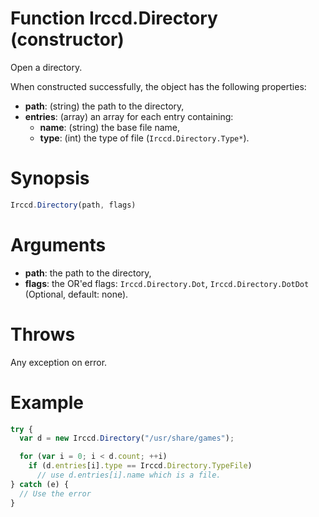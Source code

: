 # Function Irccd.Directory (constructor)

Open a directory.

When constructed successfully, the object has the following properties:

  - **path**: (string) the path to the directory,
  - **entries**: (array) an array for each entry containing:
    - **name**: (string) the base file name,
    - **type**: (int) the type of file (`Irccd.Directory.Type*`).

# Synopsis

```javascript
Irccd.Directory(path, flags)
```

# Arguments

  - **path**: the path to the directory,
  - **flags**: the OR'ed flags: `Irccd.Directory.Dot`, `Irccd.Directory.DotDot`
    (Optional, default: none).

# Throws

Any exception on error.

# Example

```javascript
try {
  var d = new Irccd.Directory("/usr/share/games");

  for (var i = 0; i < d.count; ++i)
    if (d.entries[i].type == Irccd.Directory.TypeFile)
      // use d.entries[i].name which is a file.
} catch (e) {
  // Use the error
}
```
